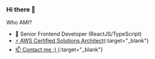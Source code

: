 ### Hi there 👋

<!--
**shakogele/shakogele** is a ✨ _special_ ✨ repository because its `README.md` (this file) appears on your GitHub profile.

Here are some ideas to get you started:

- 🔭 I’m currently working on ...
- 🌱 I’m currently learning ...
- 👯 I’m looking to collaborate on ...
- 🤔 I’m looking for help with ...
- 💬 Ask me about ...
- 📫 How to reach me: ...
- 😄 Pronouns: ...
- ⚡ Fun fact: ...
-->

Who AMI?

- 🔭  Senior Frontend Developer (ReactJS/TypeScript)
- [⚡ AWS Certified Solutions Architect](https://www.credly.com/badges/8f5cbc38-09f6-402a-a696-02ef162c8c95?source=linked_in_profile){:target="_blank"}
- [📫  Contact me :) ](https://www.linkedin.com/in/shakogele/){:target="_blank"}
